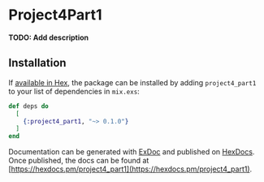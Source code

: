 # Project4Part1

**TODO: Add description**

## Installation

If [available in Hex](https://hex.pm/docs/publish), the package can be installed
by adding `project4_part1` to your list of dependencies in `mix.exs`:

```elixir
def deps do
  [
    {:project4_part1, "~> 0.1.0"}
  ]
end
```

Documentation can be generated with [ExDoc](https://github.com/elixir-lang/ex_doc)
and published on [HexDocs](https://hexdocs.pm). Once published, the docs can
be found at [https://hexdocs.pm/project4_part1](https://hexdocs.pm/project4_part1).


